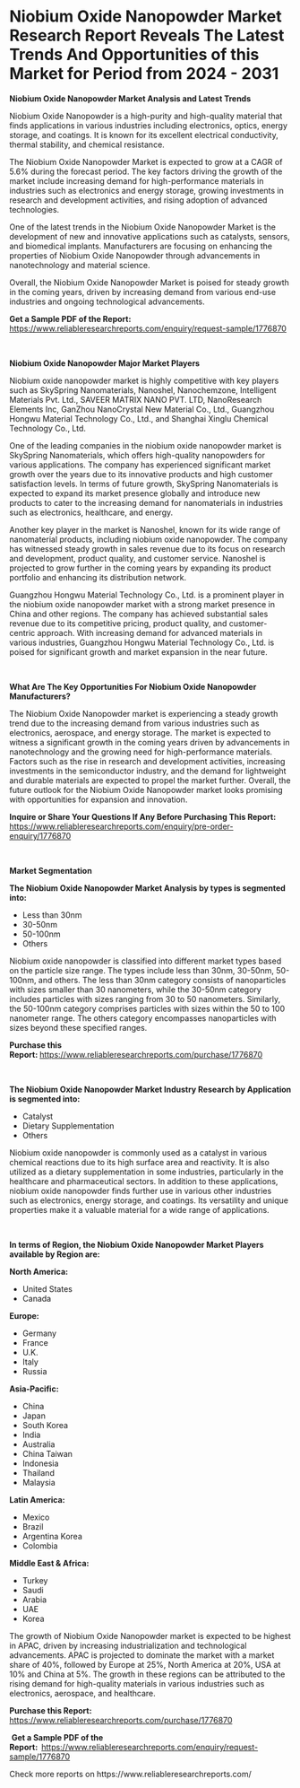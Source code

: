 <p><h1>Niobium Oxide Nanopowder Market Research Report Reveals The Latest Trends And Opportunities of this Market for Period from 2024 - 2031</h1></p><p><strong>Niobium Oxide Nanopowder Market Analysis and Latest Trends</strong></p>
<p><p>Niobium Oxide Nanopowder is a high-purity and high-quality material that finds applications in various industries including electronics, optics, energy storage, and coatings. It is known for its excellent electrical conductivity, thermal stability, and chemical resistance.</p><p>The Niobium Oxide Nanopowder Market is expected to grow at a CAGR of 5.6% during the forecast period. The key factors driving the growth of the market include increasing demand for high-performance materials in industries such as electronics and energy storage, growing investments in research and development activities, and rising adoption of advanced technologies.</p><p>One of the latest trends in the Niobium Oxide Nanopowder Market is the development of new and innovative applications such as catalysts, sensors, and biomedical implants. Manufacturers are focusing on enhancing the properties of Niobium Oxide Nanopowder through advancements in nanotechnology and material science.</p><p>Overall, the Niobium Oxide Nanopowder Market is poised for steady growth in the coming years, driven by increasing demand from various end-use industries and ongoing technological advancements.</p></p>
<p><strong>Get a Sample PDF of the Report:&nbsp;</strong> <a href="https://www.reliableresearchreports.com/enquiry/request-sample/1776870">https://www.reliableresearchreports.com/enquiry/request-sample/1776870</a></p>
<p>&nbsp;</p>
<p><strong>Niobium Oxide Nanopowder Major Market Players</strong></p>
<p><p>Niobium oxide nanopowder market is highly competitive with key players such as SkySpring Nanomaterials, Nanoshel, Nanochemzone, Intelligent Materials Pvt. Ltd., SAVEER MATRIX NANO PVT. LTD, NanoResearch Elements Inc, GanZhou NanoCrystal New Material Co., Ltd., Guangzhou Hongwu Material Technology Co., Ltd., and Shanghai Xinglu Chemical Technology Co., Ltd. </p><p>One of the leading companies in the niobium oxide nanopowder market is SkySpring Nanomaterials, which offers high-quality nanopowders for various applications. The company has experienced significant market growth over the years due to its innovative products and high customer satisfaction levels. In terms of future growth, SkySpring Nanomaterials is expected to expand its market presence globally and introduce new products to cater to the increasing demand for nanomaterials in industries such as electronics, healthcare, and energy.</p><p>Another key player in the market is Nanoshel, known for its wide range of nanomaterial products, including niobium oxide nanopowder. The company has witnessed steady growth in sales revenue due to its focus on research and development, product quality, and customer service. Nanoshel is projected to grow further in the coming years by expanding its product portfolio and enhancing its distribution network.</p><p>Guangzhou Hongwu Material Technology Co., Ltd. is a prominent player in the niobium oxide nanopowder market with a strong market presence in China and other regions. The company has achieved substantial sales revenue due to its competitive pricing, product quality, and customer-centric approach. With increasing demand for advanced materials in various industries, Guangzhou Hongwu Material Technology Co., Ltd. is poised for significant growth and market expansion in the near future.</p></p>
<p>&nbsp;</p>
<p><strong>What Are The Key Opportunities For Niobium Oxide Nanopowder Manufacturers?</strong></p>
<p><p>The Niobium Oxide Nanopowder market is experiencing a steady growth trend due to the increasing demand from various industries such as electronics, aerospace, and energy storage. The market is expected to witness a significant growth in the coming years driven by advancements in nanotechnology and the growing need for high-performance materials. Factors such as the rise in research and development activities, increasing investments in the semiconductor industry, and the demand for lightweight and durable materials are expected to propel the market further. Overall, the future outlook for the Niobium Oxide Nanopowder market looks promising with opportunities for expansion and innovation.</p></p>
<p><strong>Inquire or Share Your Questions If Any Before Purchasing This Report:</strong> <a href="https://www.reliableresearchreports.com/enquiry/pre-order-enquiry/1776870">https://www.reliableresearchreports.com/enquiry/pre-order-enquiry/1776870</a></p>
<p>&nbsp;</p>
<p><strong>Market Segmentation</strong></p>
<p><strong>The Niobium Oxide Nanopowder Market Analysis by types is segmented into:</strong></p>
<p><ul><li>Less than 30nm</li><li>30-50nm</li><li>50-100nm</li><li>Others</li></ul></p>
<p><p>Niobium oxide nanopowder is classified into different market types based on the particle size range. The types include less than 30nm, 30-50nm, 50-100nm, and others. The less than 30nm category consists of nanoparticles with sizes smaller than 30 nanometers, while the 30-50nm category includes particles with sizes ranging from 30 to 50 nanometers. Similarly, the 50-100nm category comprises particles with sizes within the 50 to 100 nanometer range. The others category encompasses nanoparticles with sizes beyond these specified ranges.</p></p>
<p><strong>Purchase this Report:&nbsp;</strong><a href="https://www.reliableresearchreports.com/purchase/1776870">https://www.reliableresearchreports.com/purchase/1776870</a></p>
<p>&nbsp;</p>
<p><strong>The Niobium Oxide Nanopowder Market Industry Research by Application is segmented into:</strong></p>
<p><ul><li>Catalyst</li><li>Dietary Supplementation</li><li>Others</li></ul></p>
<p><p>Niobium oxide nanopowder is commonly used as a catalyst in various chemical reactions due to its high surface area and reactivity. It is also utilized as a dietary supplementation in some industries, particularly in the healthcare and pharmaceutical sectors. In addition to these applications, niobium oxide nanopowder finds further use in various other industries such as electronics, energy storage, and coatings. Its versatility and unique properties make it a valuable material for a wide range of applications.</p></p>
<p>&nbsp;</p>
<p><strong>In terms of Region, the Niobium Oxide Nanopowder Market Players available by Region are:</strong></p>
<p>
    <p> <strong> North America: </strong>
        <ul>
            <li>United States</li>
            <li>Canada</li>
        </ul>
        </p> 
    <p> <strong> Europe: </strong>
        <ul>
            <li>Germany</li>
            <li>France</li>
            <li>U.K.</li>
            <li>Italy</li>
            <li>Russia</li>
        </ul>
        </p> 
    <p> <strong> Asia-Pacific: </strong>
        <ul>
            <li>China</li>
            <li>Japan</li>
            <li>South Korea</li>
            <li>India</li>
            <li>Australia</li>
            <li>China Taiwan</li>
            <li>Indonesia</li>
            <li>Thailand</li>
            <li>Malaysia</li>
        </ul>
        </p> 
    <p> <strong> Latin America: </strong>
        <ul>
            <li>Mexico</li>
            <li>Brazil</li>
            <li>Argentina Korea</li>
            <li>Colombia</li>
        </ul>
        </p> 
    <p> <strong> Middle East & Africa: </strong>
        <ul>
            <li>Turkey</li>
            <li>Saudi</li>
            <li>Arabia</li>
            <li>UAE</li>
            <li>Korea</li>
        </ul>
    </p>
    </p>
<p><p>The growth of Niobium Oxide Nanopowder market is expected to be highest in APAC, driven by increasing industrialization and technological advancements. APAC is projected to dominate the market with a market share of 40%, followed by Europe at 25%, North America at 20%, USA at 10% and China at 5%. The growth in these regions can be attributed to the rising demand for high-quality materials in various industries such as electronics, aerospace, and healthcare.</p></p>
<p><strong>Purchase this Report: </strong><a href="https://www.reliableresearchreports.com/purchase/1776870">https://www.reliableresearchreports.com/purchase/1776870</a></p>
<p>&nbsp;<strong>Get a Sample PDF of the Report:&nbsp;&nbsp;</strong><a href="https://www.reliableresearchreports.com/enquiry/request-sample/1776870">https://www.reliableresearchreports.com/enquiry/request-sample/1776870</a></p>
<p><strong></strong></p>
<p>Check more reports on https://www.reliableresearchreports.com/</p>